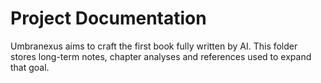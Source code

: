 # Project Documentation

Umbranexus aims to craft the first book fully written by AI. This folder stores long-term notes, chapter analyses and references used to expand that goal.
